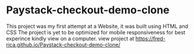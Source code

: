 # Paystack-checkout-demo-clone
This project was my first attempt at a Website, it was built using HTML and CSS
The project is yet to be optimized for mobile responsiveness for best experince kindly view on a computer.
view project at https://fred-rica.github.io/Paystack-checkout-demo-clone/